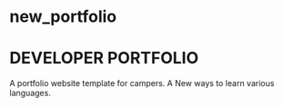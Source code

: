 # new_portfolio
# DEVELOPER PORTFOLIO

A portfolio website template for campers.
A New ways to learn various languages.
